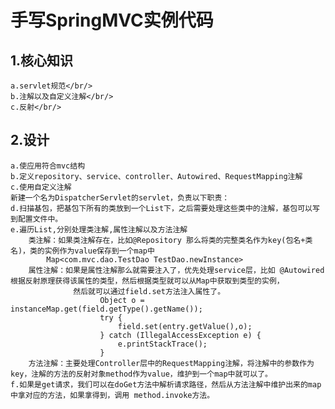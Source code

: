 手写SpringMVC实例代码
====================================
1.核心知识
-----------------------------
    a.servlet规范</br/>
    b.注解以及自定义注解</br/>
    c.反射</br/>


2.设计
--------------------------------------
    a.使应用符合mvc结构
    b.定义repository、service、controller、Autowired、RequestMapping注解
    c.使用自定义注解
    新建一个名为DispatcherServlet的servlet，负责以下职责：
    d.扫描基包，把基包下所有的类放到一个List下，之后需要处理这些类中的注解，基包可以写到配置文件中。
    e.遍历List,分别处理类注解,属性注解以及方法注解
        类注解：如果类注解存在，比如@Repository 那么将类的完整类名作为key(包名+类名)，类的实例作为value保存到一个map中
            Map<com.mvc.dao.TestDao TestDao.newInstance>
        属性注解：如果是属性注解那么就需要注入了，优先处理service层，比如 @Autowired 根据反射原理获得该属性的类型，然后根据类型就可以从Map中获取到类型的实例，
                  然后就可以通过field.set方法注入属性了。
                        Object o = instanceMap.get(field.getType().getName());
                        try {
                            field.set(entry.getValue(),o);
                        } catch (IllegalAccessException e) {
                            e.printStackTrace();
                        }
        方法注解：主要处理Controller层中的RequestMapping注解，将注解中的参数作为key，注解的方法的反射对象method作为value，维护到一个map中就可以了。
    f.如果是get请求，我们可以在doGet方法中解析请求路径，然后从方法注解中维护出来的map中拿对应的方法，如果拿得到，调用 method.invoke方法。
